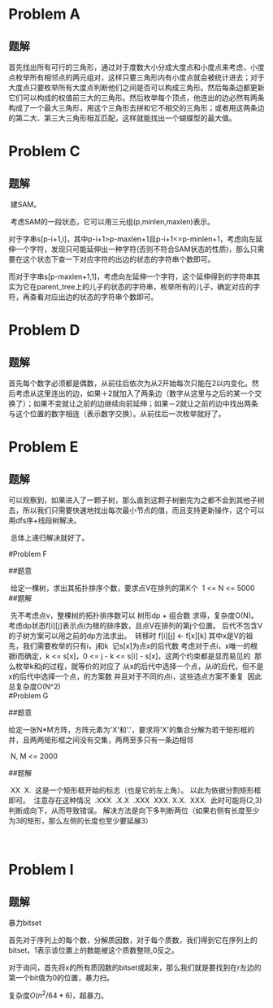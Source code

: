 # Problem A

## 题解

​	首先找出所有可行的三角形，通过对于度数大小分成大度点和小度点来考虑，小度点枚举所有相邻点的两元组对，这样只要三角形内有小度点就会被统计进去；对于大度点只要枚举所有大度点判断他们之间是否可以构成三角形。然后每条边都更新它们可以构成的权值前三大的三角形。然后枚举每个顶点，他连出的边必然有两条构成了一个最大三角形，用这个三角形去拼和它不相交的三角形；或者用这两条边的第二大、第三大三角形相互匹配，这样就能找出一个蝴蝶型的最大值。

# Problem C

## 题解

​	建SAM。

​	考虑SAM的一段状态，它可以用三元组(p,minlen,maxlen)表示。

​	对于字串s[p-i+1,i]，其中p-i+1>p-maxlen+1且p-i+1<=p-minlen+1，考虑向左延伸一个字符，发现只可能延伸出一种字符(否则不符合SAM状态的性质)，那么只需要在这个状态下查一下对应字符的出边的状态的字符串个数即可。

​	而对于字串s[p-maxlen+1,1]，考虑向左延伸一个字符，这个延伸得到的字符串其实为它在parent_tree上的儿子的状态的字符串，枚举所有的儿子，确定对应的字符，再查看对应出边的状态的字符串个数即可。

# Problem D

## 题解

​	首先每个数字必须都是偶数，从前往后依次为从2开始每次只能在2以内变化。然后考虑从这里连出的边，如果＋2就加入了两条边（数字从这里与之后的某一个交换了）；如果不变就让之前的边继续向前延伸；如果－2就让之前的边中找出两条与这个位置的数字相连（表示数字交换）。从前往后一次枚举就好了。

# Problem E

## 题解

​	可以观察到，如果进入了一颗子树，那么直到这颗子树删完为之都不会到其他子树去，所以我们只需要快速地找出每次最小节点的值，而且支持更新操作，这个可以用dfs序+线段树解决。

​	总体上递归解决就好了。

#Problem F

##题意

​	给定一棵树，求出其拓扑排序个数，要求点V在排列的第K个
​	1 <= N <= 5000
​	
##题解

​	先不考虑点v，整棵树的拓扑排序数可以 树形dp + 组合数 求得，复杂度O(N)。
​	考虑dp状态f[i][j]表示点i为根的排序数，且点V在排列的第j个位置。
​	后代不包含V的子树方案可以用之前的dp方法求出。
​	转移时 f[i][j] <- f[x][k] 其中x是V的祖先，我们需要枚举的只有i，j和k
​	记s[x]为点x的后代数
​	考虑对于点i，x唯一的根据i而确定，k <= s[x]，0 <= j - k <= s[i] - s[x]，这两个约束都是显而易见的
​	那么枚举k和j的过程，就等价的对应了 从x的后代中选择一个点，从i的后代，但不是x的后代中选择一个点，的方案数	
​	并且对于不同的点i，这些选点方案不重复
​	因此总复杂度O(N^2)
​	
#Problem G

##题意

​	给定一张N*M方阵，方阵元素为'X'和'.'，要求将'X'的集合分解为若干矩形框的并，且两两矩形框之间没有交集，两两至多只有一条边相邻

​	N, M <= 2000

##题解

​	XX
​	X.
​	这是一个矩形框开始的标志（也是它的左上角）。
​	以此为依据分割矩形框即可。
​	注意存在这种情况
​	.XXX
​	.X.X
​	.XXX
​	XXX.
​	X.X.
​	XXX.
​	此时可能将(2,3)判断成向下，从而导致错误。
解决方法是向下多判断两位（如果右侧有长度至少为3的矩形，那么左侧的长度也至少要延展3）

​	

# Problem I

## 题解

暴力bitset

首先对于序列上的每个数，分解质因数，对于每个质数，我们得到它在序列上的bitset，1表示该位置上的数能被这个质数整除,0反之。

对于询问，首先将x的所有质因数的bitset或起来，那么我们就是要找到在r左边的第一个bit值为0的位置，暴力扫。

复杂度$O(n^2/64*6)$，超暴力。

